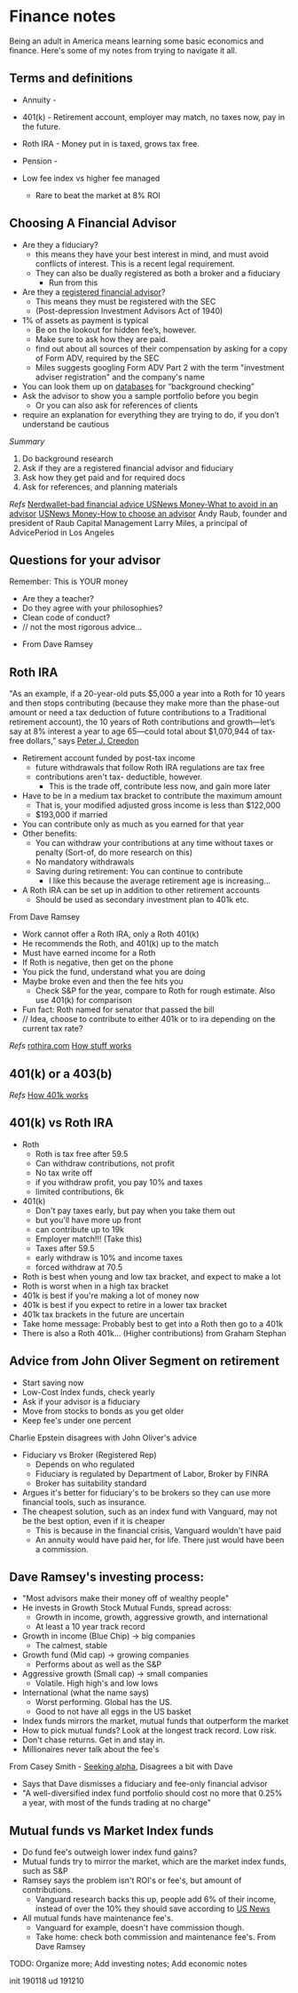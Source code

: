 Finance notes
=======

Being an adult in America means learning some basic economics and finance. Here's some of my notes from trying to navigate it all. 

Terms and definitions
---------

* Annuity - 
* 401(k) - Retirement account, employer may match, no taxes now, pay in the future. 
* Roth IRA - Money put in is taxed, grows tax free. 
* Pension - 

* Low fee index vs higher fee managed
    * Rare to beat the market at 8% ROI


Choosing A Financial Advisor
---------

* Are they a fiduciary?
    * this means they have your best interest in mind, and must avoid conflicts of interest. This is a recent legal requirement. 
    * They can also be dually registered as both a broker and a fiduciary
        * Run from this
* Are they a [registered financial advisor](https://money.usnews.com/investing/articles/2017-05-17/what-is-a-registered-investment-advisor)?
    * This means they must be registered with the SEC
    * (Post-depression Investment Advisors Act of 1940)
* 1% of assets as payment is typical
    * Be on the lookout for hidden fee’s, however. 
    * Make sure to ask how they are paid.
    * find out about all sources of their compensation by asking for a copy of Form ADV, required by the SEC
    * Miles suggests googling Form ADV Part 2 with the term "investment adviser registration" and the company's name
* You can look them up on [databases](Brokercheck.finra.org) for “background checking”
* Ask the advisor to show you a sample portfolio before you begin
    * Or you can also ask for references of clients
* require an explanation for everything they are trying to do, if you don’t understand be cautious

_Summary_
1. Do background research
2. Ask if they are a registered financial advisor and fiduciary
3. Ask how they get paid and for required docs
4. Ask for references, and planning materials


_Refs_
[Nerdwallet-bad financial advice ](https://www.nerdwallet.com/article/5-signs-youre-getting-bad-financial-advice)
[USNews Money-What to avoid in an advisor](https://money.usnews.com/investing/articles/2017-06-07/6-signs-your-financial-advisor-is-terrible)
[USNews Money-How to choose an advisor](https://money.usnews.com/money/personal-finance/mutual-funds/slideshows/your-7-step-checklist-to-choosing-a-financial-advisor)
Andy Raub, founder and president of Raub Capital Management
Larry Miles, a principal of AdvicePeriod in Los Angeles


Questions for your advisor 
---------

Remember: This is YOUR money
* Are they a teacher?
* Do they agree with your philosophies?
* Clean code of conduct?
* // not the most rigorous advice...
- From Dave Ramsey


Roth IRA
---------
"As an example, if a 20-year-old puts $5,000 a year into a Roth for 10 years and then stops contributing (because they make more than the phase-out amount or need a tax deduction of future contributions to a Traditional retirement account), the 10 years of Roth contributions and growth—let’s say at 8% interest a year to age 65—could total about $1,070,944 of tax-free dollars,” says [Peter J. Creedon](https://www.investopedia.com/advisor-network/advisors/54627/peter-j-creedon-cfp-chfc-clu-/)

* Retirement account funded by post-tax income
    * future withdrawals that follow Roth IRA regulations are tax free
    * contributions aren't tax- deductible, however.
        * This is the trade off, contribute less now, and gain more later
* Have to be in a medium tax bracket to contribute the maximum amount
    * That is, your modified adjusted gross income is less than $122,000
    * $193,000 if married
* You can contribute only as much as you earned for that year
* Other benefits:
    * You can withdraw your contributions at any time without taxes or penalty (Sort-of, do more research on this)
    * No mandatory withdrawals
    * Saving during retirement: You can continue to contribute
        * I like this because the average retirement age is increasing...
* A Roth IRA can be set up in addition to other retirement accounts
    * Should be used as secondary investment plan to 401k etc. 

From Dave Ramsey
* Work cannot offer a Roth IRA, only a Roth 401(k)
* He recommends the Roth, and 401(k) up to the match
* Must have earned income for a Roth
* If Roth is negative, then get on the phone
* You pick the fund, understand what you are doing
* Maybe broke even and then the fee hits you
    * Check S&P for the year, compare to Roth for rough estimate. Also use 401(k) for comparison
* Fun fact: Roth named for senator that passed the bill
* // Idea, choose to contribute to either 401k or to ira depending on the current tax rate? 

_Refs_
[rothira.com](https://www.rothira.com/what-is-a-roth-ira)
[How stuff works](https://money.howstuffworks.com/personal-finance/retirement-planning/roth-ira4.htm)


401(k) or a 403(b)
---------

_Refs_
[How 401k works](https://money.howstuffworks.com/personal-finance/retirement-planning/401k.htm)


401(k) vs Roth IRA
---------

* Roth
    * Roth is tax free after 59.5
    * Can withdraw contributions, not profit
    * No tax write off
    * if you withdraw profit, you pay 10% and taxes
    * limited contributions, 6k
* 401(k)
    * Don't pay taxes early, but pay when you take them out
    * but you'll have more up front
    * can contribute up to 19k
    * Employer match!!! (Take this)
    * Taxes after 59.5
    * early withdraw is 10% and income taxes
    * forced withdraw at 70.5
* Roth is best when young and low tax bracket, and expect to make a lot
* Roth is worst when in a high tax bracket
* 401k is best if you're making a lot of money now
* 401k is best if you expect to retire in a lower tax bracket
* 401k tax brackets in the future are uncertain
* Take home message: Probably best to get into a Roth then go to a 401k
* There is also a Roth 401k... (Higher contributions)
from Graham Stephan


Advice from John Oliver Segment on retirement 
---------

* Start saving now 
* Low-Cost Index funds, check yearly
* Ask if your advisor is a fiduciary
* Move from stocks to bonds as you get older
* Keep fee's under one percent

Charlie Epstein disagrees with John Oliver's advice
* Fiduciary vs Broker (Registered Rep)
    * Depends on who regulated
    * Fiduciary is regulated by Department of Labor, Broker by FINRA
    * Broker has suitability standard
* Argues it's better for fiduciary's to be brokers so they can use more financial tools, such as insurance. 
* The cheapest solution, such as an index fund with Vanguard, may not be the best option, even if it is cheaper
    * This is because in the financial crisis, Vanguard wouldn't have paid
    * An annuity would have paid her, for life. There just would have been a commission. 


Dave Ramsey's investing process:
---------

* "Most advisors make their money off of wealthy people"
* He invests in Growth Stock Mutual Funds, spread across:
    * Growth in income, growth, aggressive growth, and international
    * At least a 10 year track record
* Growth in income (Blue Chip) -> big companies
    * The calmest, stable
* Growth fund (Mid cap) -> growing companies	
    * Performs about as well as the S&P
* Aggressive growth (Small cap) -> small companies
    * Volatile. High high's and low lows
* International (what the name says)
    * Worst performing. Global has the US. 
    * Good to not have all eggs in the US basket
* Index funds mirrors the market, mutual funds that outperform the market
* How to pick mutual funds? Look at the longest track record. Low risk.
* Don't chase returns. Get in and stay in. 
* Millionaires never talk about the fee's

From Casey Smith - [Seeking alpha](https://seekingalpha.com/article/2847756-why-dave-ramsey-is-wrong), Disagrees a bit with Dave
* Says that Dave dismisses a fiduciary and fee-only financial advisor
* "A well-diversified index fund portfolio should cost no more that 0.25% a year, with most of the funds trading at no charge"



Mutual funds vs Market Index funds
---------

* Do fund fee's outweigh lower index fund gains?
* Mutual funds try to mirror the market, which are the market index funds, such as S&P
* Ramsey says the problem isn't ROI's or fee's, but amount of contributions. 
    * Vanguard research backs this up, people add 6% of their income, instead of over the 10% they should save according to [US News](https://money.usnews.com/money/retirement/401ks/articles/how-much-should-you-contribute-to-a-401-k)
* All mutual funds have maintenance fee's. 
    * Vanguard for example, doesn't have commission though. 
    * Take home: check both commission and maintenance fee's. 
From Dave Ramsey



TODO: Organize more; Add investing notes; Add economic notes

init 190118
ud 191210